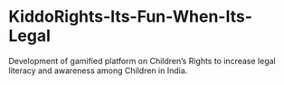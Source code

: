 # KiddoRights-Its-Fun-When-Its-Legal
Development of gamified platform on Children’s Rights to increase legal literacy and awareness among Children in India.

